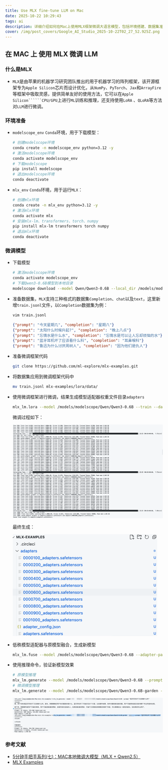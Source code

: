 ```yaml
---
title: Use MLX fine-tune LLM on Mac
date: 2025-10-22 10:29:43
tags: ai
description: 详细介绍如何在Mac上使用MLX框架微调大语言模型，包括环境搭建、数据集准备、LoRA微调、模型融合等完整流程，专为Apple Silicon芯片优化，支持高效的本地LLM训练和推理。
cover: /img/post_covers/Google_AI_Studio_2025-10-22T02_27_52.925Z.png
---
```


## 在 MAC 上 使用 MLX 微调 LLM

### 什么是MLX

* ```MLX```是由苹果的机器学习研究团队推出的用于机器学习的阵列框架，该开源框架专为```Apple Silicon```芯片而设计优化，从```NumPy```、```PyTorch```、```Jax```和```ArrayFire```等框架中吸取灵感，提供简单友好的使用方法，它可以在```Apple Silicon``````CPU/GPU```上进行```ML```训练和推理，还支持使用```LoRA``` 、```QLoRA```等方法对```LLM```进行微调。

### 环境准备

* ```modelscope_env``` ```Conda```环境，用于下载模型：

  ```bash
  # 创建modelscope环境
  conda create -n modelscope_env python=3.12 -y
  # 激活modelscope环境
  conda activate modelscope_env
  # 下载modelscope
  pip install modelscope
  # 退出modelscope环境
  conda deactivate
  ```

* ```mlx_env``` ```Conda```环境，用于运行```MLX```：

  ```bash
  # 创建mlx环境
  conda create -n mlx_env python=3.12 -y
  # 激活mlx环境
  conda activate mlx
  # 安装mlx-lm、transformers、torch、numpy
  pip install mlx-lm transformers torch numpy
  # 退出mlx环境
  conda deactivate
  ```

### 微调模型

* 下载模型
  
  ```bash
  # 激活modelscope环境
  conda activate modelscope_env
  # 下载Qwen3-0.6B模型到本地目录
  modelscope download --model Qwen/Qwen3-0.6B --local_dir /models/modelscope/Qwen/Qwen3-0.6B
  ```

* 准备数据集，```MLX```支持三种格式的数据集```Completion```、```chat```以及```text```，这里新增```train.jsonl```文件，以```Completion```数据集为例：

  ```bash
  vim train.jsonl
  ```

  ```json
  {"prompt": "今天星期几", "completion": "星期八"}
  {"prompt": "太阳什么时候升起?", "completion": "晚上八点"}
  {"prompt": "忘情水是什么水", "completion": "忘情水是可以让人忘却烦恼的水"}
  {"prompt": "蓝牙耳机坏了应该看什么科", "completion": "耳鼻喉科"}
  {"prompt": "鲁迅为什么讨厌周树人", "completion": "因为他们是仇人"}
  ```

* 准备微调框架代码

   ```bash
   git clone https://github.com/ml-explore/mlx-examples.git
   ```
* 将数据集应用到微调框架代码中

  ```bash
  mv train.jsonl mlx-examples/lora/data/
  ```

* 使用微调框架进行微调，结果生成模型适配器权重文件目录```adapters``` 

  ```bash
  mlx_lm.lora --model /models/modelscope/Qwen/Qwen3-0.6B --train --data mlx-examples/lora/data 
  ```

  微调过程如下：

  ![](https://raw.githubusercontent.com/Garden12138/picbed-cloud/main/ai/mlx1.png)

  最终生成：

  ![](https://raw.githubusercontent.com/Garden12138/picbed-cloud/main/ai/mlx2.png)

* 低秩模型适配器与原模型融合，生成新模型

  ```bash
  mlx_lm.fuse --model /models/modelscope/Qwen/Qwen3-0.6B --adapter-path mlx-examples/adapters --save-path /models/modelscope/Qwen/Qwen3-0.6B-garden
  ```
 
* 使用推理命令，验证新模型效果

  ```bash
  # 原模型推理
  mlx_lm.generate --model /models/modelscope/Qwen/Qwen3-0.6B --prompt "蓝牙耳机坏了应该看什么科"  
  # 微调模型推理
  mlx_lm.generate --model /models/modelscope/Qwen/Qwen3-0.6B-garden --prompt "蓝牙耳机坏了应该看什么科"
  ```

  ![](https://raw.githubusercontent.com/Garden12138/picbed-cloud/main/ai/mlx3.png)

### 参考文献

* [5分钟手把手系列(七)：MAC本地微调大模型（MLX + Qwen2.5）](https://juejin.cn/post/7426343844595335168)
* [MLX Examples](https://github.com/ml-explore/mlx-examples)